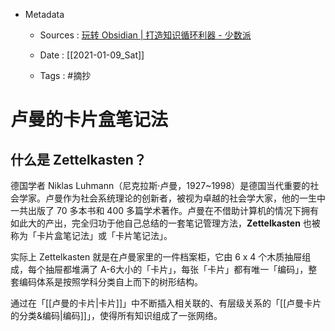 * Metadata
	*  Sources : 
		[玩转 Obsidian | 打造知识循环利器 - 少数派](https://www.notion.so/Obsidian-ba33f18df0384bc09e814a1810826dc3)
	
	* Date : [[2021-01-09_Sat]] 
	* Tags :  #摘抄

# 卢曼的卡片盒笔记法

## 什么是 Zettelkasten？

德国学者 Niklas Luhmann（尼克拉斯·卢曼，1927~1998）是德国当代重要的社会学家。卢曼作为社会系统理论的创新者，被视为卓越的社会学大家，他的一生中一共出版了 70 多本书和 400 多篇学术著作。卢曼在不借助计算机的情况下拥有如此大的产出，完全归功于他自己总结的一套笔记管理方法，**Zettelkasten** 也被称为「卡片盒笔记法」或「卡片笔记法」。

实际上 Zettelkasten 就是在卢曼家里的一件档案柜，它由 6 x 4 个木质抽屉组成，每个抽屉都堆满了 A-6大小的「卡片」，每张「卡片」都有唯一「编码」，整套编码体系是按照学科分类自上而下的树形结构。

通过在「[[卢曼的卡片|卡片]]」中不断插入相关联的、有层级关系的「[[卢曼卡片的分类&编码|编码]]」，使得所有知识组成了一张网络。




